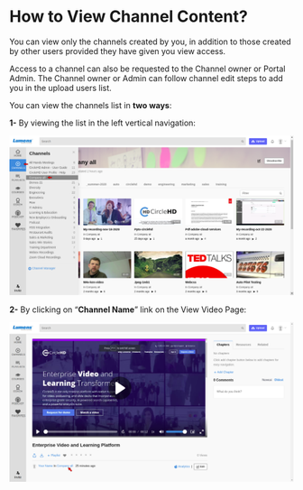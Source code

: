 # How to View Channel Content?

You can view only the channels created by you, in addition to those created by other users provided they have given you view access. 

Access to a channel can also be requested to the Channel owner or Portal Admin. The Channel owner or Admin can follow channel edit steps to add you in the upload users list. 

You can view the channels list in **two ways**:

**1-** By viewing the list in the left vertical navigation:

![](../.gitbook/assets/channel3%20%281%29.png)

**2-** By clicking on “**Channel Name**” link on the View Video Page:

![](../.gitbook/assets/view-video2.png)



